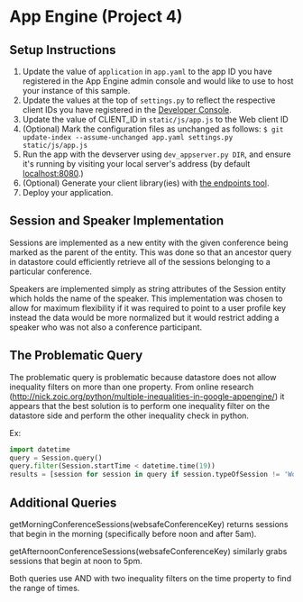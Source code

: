 # App Engine (Project 4) 

## Setup Instructions
1. Update the value of `application` in `app.yaml` to the app ID you
   have registered in the App Engine admin console and would like to use to host
   your instance of this sample.
1. Update the values at the top of `settings.py` to
   reflect the respective client IDs you have registered in the
   [Developer Console][4].
1. Update the value of CLIENT_ID in `static/js/app.js` to the Web client ID
1. (Optional) Mark the configuration files as unchanged as follows:
   `$ git update-index --assume-unchanged app.yaml settings.py static/js/app.js`
1. Run the app with the devserver using `dev_appserver.py DIR`, and ensure it's running by visiting your local server's address (by default [localhost:8080][5].)
1. (Optional) Generate your client library(ies) with [the endpoints tool][6].
1. Deploy your application.


[1]: https://developers.google.com/appengine
[2]: http://python.org
[3]: https://developers.google.com/appengine/docs/python/endpoints/
[4]: https://console.developers.google.com/
[5]: https://localhost:8080/
[6]: https://developers.google.com/appengine/docs/python/endpoints/endpoints_tool

## Session and Speaker Implementation

Sessions are implemented as a new entity with the given conference being marked as the parent of the entity. This was done so that an ancestor query in datastore could efficiently retrieve all of the sessions belonging to a particular conference.

Speakers are implemented simply as string attributes of the Session entity which holds the name of the speaker. This implementation was chosen to allow for maximum flexibility if it was required to point to a user profile key instead the data would be more normalized but it would restrict adding a speaker who was not also a conference participant.
 
## The Problematic Query

The problematic query is problematic because datastore does not allow inequality filters on more than one property. From online research (http://nick.zoic.org/python/multiple-inequalities-in-google-appengine/) it appears that the best solution is to perform one inequality filter on the datastore side and perform the other inequality check in python.

Ex:
```python
import datetime
query = Session.query()
query.filter(Session.startTime < datetime.time(19))
results = [session for session in query if session.typeOfSession != 'Workshop']
```

## Additional Queries

getMorningConferenceSessions(websafeConferenceKey) returns sessions that begin in the morning (specifically before noon and after 5am). 

getAfternoonConferenceSessions(websafeConferenceKey) similarly grabs sessions that begin at noon to 5pm.

Both queries use AND with two inequality filters on the time property to find the range of times.